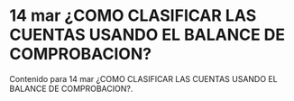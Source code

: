 # 14 mar  ¿COMO CLASIFICAR LAS CUENTAS USANDO EL BALANCE DE COMPROBACION?

Contenido para 14 mar  ¿COMO CLASIFICAR LAS CUENTAS USANDO EL BALANCE DE COMPROBACION?.